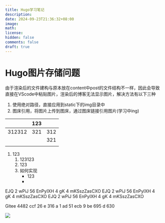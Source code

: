 ```yaml
---
title: Hugo学习笔记
description: 
date: 2024-09-23T21:36:32+08:00
image: 
math: 
license: 
hidden: false
comments: false
draft: true
---
```


# Hugo图片存储问题

由于渲染后的文件建构与原本放在content中post的文件结构不一样，因此会导致直接在VScode中粘贴图片，渲染后的博客无法显示图片，解决方法有以下三种

1. 使用绝对路径，直接应用到static下的img目录中
2. 图床引用，将图片上传到图床，通过图床链接引用图片(学习中ing)



|        | 123 |     |
| ------ | --- | --- |
| 312312 | 321 | 312 |
|        |     | 321 |
|        |     |     |





1. 123
	1. 123123
	2. 123
	3. 如何实现
	   - 123
		- 
	   

EJQ 2 wPiJ 56 EnPyIXH 4 gK 4 mKSszZasCXO
EJQ 2 wPiJ 56 EnPyIXH 4 gK 4 mKSszZasCXO
EJQ 2 wPiJ 56 EnPyIXH 4 gK 4 mKSszZasCXO

Gitee
4482 ccf 26 e 316 a 1 ad 51 ecb 9 be 695 d 630


![](2024_4_12.png)

